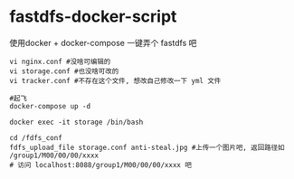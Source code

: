 # fastdfs-docker-script
使用docker + docker-compose 一键弄个 fastdfs 吧

```
vi nginx.conf #没啥可编辑的
vi storage.conf #也没啥可改的
vi tracker.conf #不存在这个文件, 想改自己修改一下 yml 文件

#起飞
docker-compose up -d

docker exec -it storage /bin/bash

cd /fdfs_conf
fdfs_upload_file storage.conf anti-steal.jpg #上传一个图片吧, 返回路径如 /group1/M00/00/00/xxxx  
# 访问 localhost:8088/group1/M00/00/00/xxxx 吧

```
